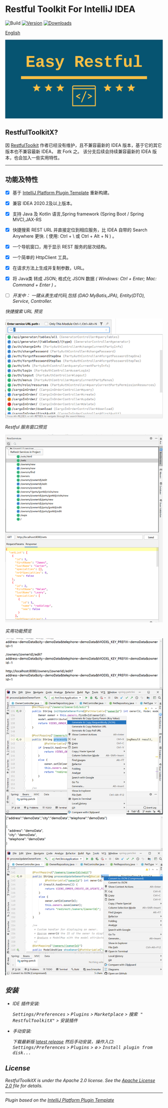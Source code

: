 # Restful Toolkit For IntelliJ IDEA

![Build](https://github.com/huangbaihua001/RestfulToolkitX/workflows/Build/badge.svg)
[![Version](https://img.shields.io/jetbrains/plugin/v/jiux.net.plugin.restful.toolkit.svg)](https://plugins.jetbrains.com/plugin/18118-restfultoolkitx)
[![Downloads](https://img.shields.io/jetbrains/plugin/d/jiux.net.plugin.restful.toolkit.svg)](https://plugins.jetbrains.com/plugin/jiux.net.plugin.restful.toolkit)

[English](README.md)

![logo.png](img/logo2.png)

## RestfulToolkitX?
因 [RestfulToolkit][RestfulToolkit] 作者已经没有维护，且不兼容最新的 IDEA 版本，基于它的其它版本也不兼容最新 IDEA， 故 Fork 之。
该分支后续会持续兼容最新的 IDEA 版本，也会加入一些实用特性。

---

## 功能及特性

- [x] 基于 [IntelliJ Platform Plugin Template][template] 重新构建。
- [x] 兼容 IDEA 2020.2及以上版本。
- [x] 支持 Java 及 Kotlin 语言,Spring framework (Spring Boot / Spring MVC),JAX-RS
- [x] 快捷搜索 REST URL 并直接定位到相应服务，比 IDEA 自带的 Search Anywhere 更快. ( 使用: Ctrl + \ 或 Ctrl + Alt + N ) 。
- [x] 一个导航窗口，用于显示 REST 服务的层次结构。
- [x] 一个简单的 HttpClient 工具。
- [x] 在请求方法上生成并复制参数，URL。
- [x] 将 Java类 转成 JSON; 格式化 JSON 数据 <em>( Windows: Ctrl + Enter; Mac: Command + Enter ) 。
- [ ] 开发中：  一键从表生成代码,包括 (DAO MyBatis,JPA), Entity(DTO), Service, Controller.


快捷搜索 URL 预览

![searchService.png](img/searchService.png)

Restful 服务窗口预览

![restServiceWindow.png](img/rest_resp_highlight.png)

实用功能预览

![gen_copy.png](img/gen_copy.png)
![convert_json.png](img/convert_json.png)

## 安装

- IDE 插件安装:

  <kbd>Settings/Preferences</kbd> > <kbd>Plugins</kbd> > <kbd>Marketplace</kbd> > <kbd>搜索 "
  RestfulToolkitX"</kbd> >
  <kbd>安装插件</kbd>

- 手动安装:

  下载最新版 [latest release](https://github.com/huangbaihua001/restful-toolkit/releases/latest) 然后手动安装，操作入口:
  <kbd>Settings/Preferences</kbd> > <kbd>Plugins</kbd> > <kbd>⚙️</kbd> > <kbd>Install plugin from disk...</kbd>



## License

RestfulToolkitX is under the Apache 2.0 license. See the [Apache License 2.0](http://www.apache.org/licenses/LICENSE-2.0) file for details.

---
Plugin based on the [IntelliJ Platform Plugin Template][template]

[template]: https://github.com/JetBrains/intellij-platform-plugin-template

[RestfulToolkit]: https://github.com/mrmanzhaow/RestfulToolkit
